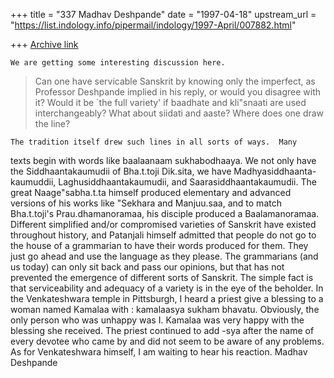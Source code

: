 +++
title = "337 Madhav Deshpande"
date = "1997-04-18"
upstream_url = "https://list.indology.info/pipermail/indology/1997-April/007882.html"

+++
[Archive link](https://list.indology.info/pipermail/indology/1997-April/007882.html)

	We are getting some interesting discussion here.

>Can one have servicable Sanskrit by knowing only the imperfect, as
>Professor Deshpande implied in his reply, or would you disagree with it?
>Would it be `the full variety' if baadhate and kli"snaati are used
>interchangeably?  What about siidati and aaste? Where does one draw the
>line?

	The tradition itself drew such lines in all sorts of ways.  Many
texts begin with words like baalaanaam sukhabodhaaya.  We not only have
the Siddhaantakaumudii of Bha.t.toji Dik.sita, we have Madhyasiddhaanta-
kaumuddii, Laghusiddhaantakaumudii, and Saarasiddhaantakaumudii.  The
great Naage"sabha.t.ta himself produced elementary and advanced versions
of his works like "Sekhara and Manjuu.saa, and to match Bha.t.toji's
Prau.dhamanoramaa, his disciple produced a Baalamanoramaa.  Different
simplified and/or compromised varieties of Sanskrit have existed
throughout history, and Patanjali himself admitted that people do not go
to the house of a grammarian to have their words produced for them.  They
just go ahead and use the language as they please.  The grammarians (and
us today) can only sit back and pass our opinions, but that has not
prevented the emergence of different sorts of Sanskrit.  The simple fact
is that serviceability and adequacy of a variety is in the eye of the
beholder.  In the Venkateshwara temple in Pittsburgh, I heard a priest
give a blessing to a woman named Kamalaa with : kamalaasya sukham bhavatu.
Obviously, the only person who was unhappy was I.  Kamalaa was very happy
with the blessing she received.  The priest continued to add -sya after
the name of every devotee who came by and did not seem to be aware of any
problems.  As for Venkateshwara himself, I am waiting to hear his
reaction.
		Madhav Deshpande






